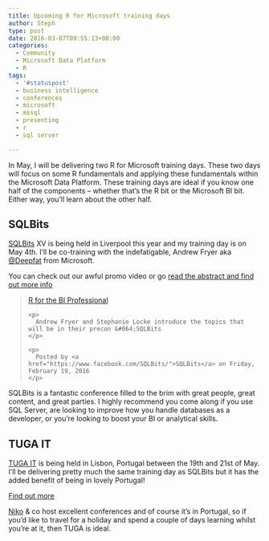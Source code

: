 ```yaml
---
title: Upcoming R for Microsoft training days
author: Steph
type: post
date: 2016-03-07T09:55:13+00:00
categories:
  - Community
  - Microsoft Data Platform
  - R
tags:
  - '#statuspost'
  - business intelligence
  - conferences
  - microsoft
  - mssql
  - presenting
  - r
  - sql server

---
```

In May, I will be delivering two R for Microsoft training days. These two days will focus on some R fundamentals and applying these fundamentals within the Microsoft Data Platform. These training days are ideal if you know one half of the components &#8211; whether that&#8217;s the R bit or the Microsoft BI bit. Either way, you&#8217;ll learn about the other half.

## SQLBits

[SQLBits][1] XV is being held in Liverpool this year and my training day is on May 4th. I&#8217;ll be co-training with the indefatigable, Andrew Fryer aka [@Deepfat][2] from Microsoft.

You can check out our awful promo video or go [read the abstract and find out more info][3]

<div id="fb-root">
</div>



<div class="fb-video" data-href="https://www.facebook.com/SQLBits/videos/1146700658674635/" data-width="525">
  <blockquote cite="https://www.facebook.com/SQLBits/videos/1146700658674635/" class="fb-xfbml-parse-ignore">
    <p>
      <a href="https://www.facebook.com/SQLBits/videos/1146700658674635/">R for the BI Professional</a>
    </p>
    
    <p>
      Andrew Fryer and Stephanie Locke introduce the topics that will be in their precon &#064;SQLBits
    </p>
    
    <p>
      Posted by <a href="https://www.facebook.com/SQLBits/">SQLBits</a> on Friday, February 19, 2016
    </p>
  </blockquote>
</div>

SQLBits is a fantastic conference filled to the brim with great people, great content, and great parties. I highly recommend you come along if you use SQL Server, are looking to improve how you handle databases as a developer, or you&#8217;re looking to boost your BI or analytical skills.

## TUGA IT

[TUGA IT][4] is being held in Lisbon, Portugal between the 19th and 21st of May. I&#8217;ll be delivering pretty much the same training day as SQLBits but it has the added benefit of being in lovely Portugal!

[Find out more][5]

[Niko][6] & co host excellent conferences and of course it&#8217;s in Portugal, so if you&#8217;d like to travel for a holiday and spend a couple of days learning whilst you&#8217;re at it, then TUGA is ideal.

 [1]: http://sqlbits.com
 [2]: https://twitter.com/deepfat
 [3]: http://sqlbits.com/information/Event15/R_for_the_BI_Professional/TrainingDetails.aspx
 [4]: http://tugait.pt/2016/
 [5]: http://tugait.pt/2016/sessions/r-in-the-microsoft-data-platform/
 [6]: https://twitter.com/NikoNeugebauer